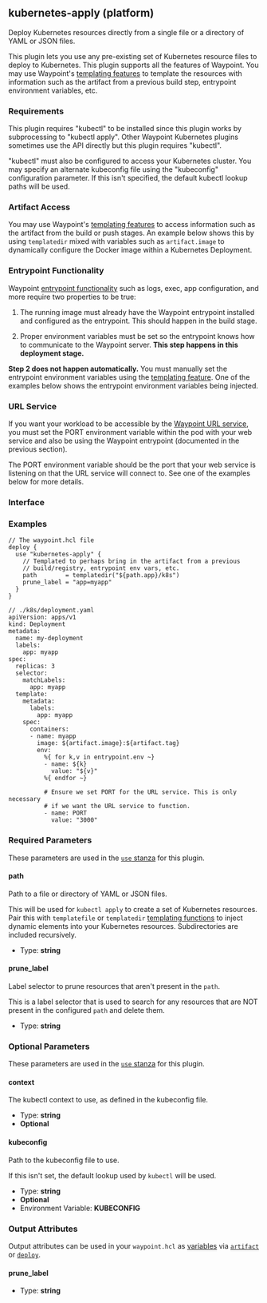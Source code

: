 ## kubernetes-apply (platform)

Deploy Kubernetes resources directly from a single file or a directory of YAML
or JSON files.

This plugin lets you use any pre-existing set of Kubernetes resource files
to deploy to Kubernetes. This plugin supports all the features of Waypoint.
You may use Waypoint's [templating features](/docs/waypoint-hcl/functions/template)
to template the resources with information such as the artifact from
a previous build step, entrypoint environment variables, etc.

### Requirements

This plugin requires "kubectl" to be installed since this plugin works by
subprocessing to "kubectl apply". Other Waypoint Kubernetes plugins sometimes
use the API directly but this plugin requires "kubectl".

"kubectl" must also be configured to access your Kubernetes cluster. You
may specify an alternate kubeconfig file using the "kubeconfig" configuration
parameter. If this isn't specified, the default kubectl lookup paths will be
used.

### Artifact Access

You may use Waypoint's [templating features](/docs/waypoint-hcl/functions/template)
to access information such as the artifact from the build or push stages.
An example below shows this by using `templatedir` mixed with
variables such as `artifact.image` to dynamically configure the
Docker image within a Kubernetes Deployment.

### Entrypoint Functionality

Waypoint [entrypoint functionality](/docs/entrypoint#functionality) such
as logs, exec, app configuration, and more require two properties to be true:

1. The running image must already have the Waypoint entrypoint installed
   and configured as the entrypoint. This should happen in the build stage.

2. Proper environment variables must be set so the entrypoint knows how
   to communicate to the Waypoint server. **This step happens in this
   deployment stage.**

**Step 2 does not happen automatically.** You must manually set the entrypoint
environment variables using the [templating feature](/docs/waypoint-hcl/functions/template).
One of the examples below shows the entrypoint environment variables being
injected.

### URL Service

If you want your workload to be accessible by the
[Waypoint URL service](/docs/url), you must set the PORT environment variable
within the pod with your web service and also be using the Waypoint
entrypoint (documented in the previous section).

The PORT environment variable should be the port that your web service
is listening on that the URL service will connect to. See one of the examples
below for more details.

### Interface

### Examples

```hcl
// The waypoint.hcl file
deploy {
  use "kubernetes-apply" {
    // Templated to perhaps bring in the artifact from a previous
    // build/registry, entrypoint env vars, etc.
    path        = templatedir("${path.app}/k8s")
    prune_label = "app=myapp"
  }
}

// ./k8s/deployment.yaml
apiVersion: apps/v1
kind: Deployment
metadata:
  name: my-deployment
  labels:
    app: myapp
spec:
  replicas: 3
  selector:
    matchLabels:
      app: myapp
  template:
    metadata:
      labels:
        app: myapp
    spec:
      containers:
      - name: myapp
        image: ${artifact.image}:${artifact.tag}
        env:
          %{ for k,v in entrypoint.env ~}
          - name: ${k}
            value: "${v}"
          %{ endfor ~}

          # Ensure we set PORT for the URL service. This is only necessary
          # if we want the URL service to function.
          - name: PORT
            value: "3000"
```

### Required Parameters

These parameters are used in the [`use` stanza](/docs/waypoint-hcl/use) for this plugin.

#### path

Path to a file or directory of YAML or JSON files.

This will be used for `kubectl apply` to create a set of Kubernetes resources. Pair this with `templatefile` or `templatedir` [templating functions](/docs/waypoint-hcl/functions/template) to inject dynamic elements into your Kubernetes resources. Subdirectories are included recursively.

- Type: **string**

#### prune_label

Label selector to prune resources that aren't present in the `path`.

This is a label selector that is used to search for any resources that are NOT present in the configured `path` and delete them.

- Type: **string**

### Optional Parameters

These parameters are used in the [`use` stanza](/docs/waypoint-hcl/use) for this plugin.

#### context

The kubectl context to use, as defined in the kubeconfig file.

- Type: **string**
- **Optional**

#### kubeconfig

Path to the kubeconfig file to use.

If this isn't set, the default lookup used by `kubectl` will be used.

- Type: **string**
- **Optional**
- Environment Variable: **KUBECONFIG**

### Output Attributes

Output attributes can be used in your `waypoint.hcl` as [variables](/docs/waypoint-hcl/variables) via [`artifact`](/docs/waypoint-hcl/variables/artifact) or [`deploy`](/docs/waypoint-hcl/variables/deploy).

#### prune_label

- Type: **string**
